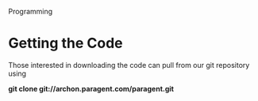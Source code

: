Programming

# Getting the Code #

Those interested in downloading the code can pull from our git repository using

**git clone git://archon.paragent.com/paragent.git**
